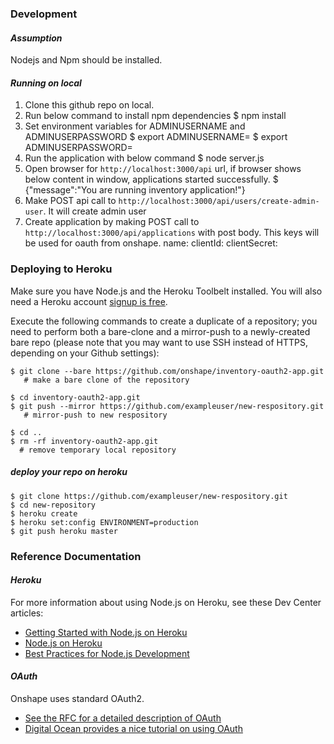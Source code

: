 ### **Development**
#### ***Assumption***
Nodejs and Npm should be installed.

#### ***Running on local***
1. Clone this github repo on local.
2. Run below command to install npm dependencies
    $ npm install
3. Set environment variables for ADMINUSERNAME and ADMINUSERPASSWORD
    $ export ADMINUSERNAME=<username>
    $ export ADMINUSERPASSWORD=<password>
4. Run the application with below command
    $ node server.js
5. Open browser for `http://localhost:3000/api` url, if browser shows below content in window, applications started successfully.
    $ {"message":"You are running inventory application!"}
6. Make POST api call to `http://localhost:3000/api/users/create-admin-user`. It will create admin user
7. Create application by making POST call to `http://localhost:3000/api/applications` with post body. This keys will be used for oauth from onshape.
  name:<application-name>
  clientId:<client-id>
  clientSecret:<client-secret>


### **Deploying to Heroku**
Make sure you have Node.js and the Heroku Toolbelt installed. You will also need a Heroku account [signup is free](https://www.heroku.com/).

Execute the following commands to create a duplicate of a repository; you need to perform both a bare-clone and a mirror-push to a newly-created bare repo (please note that you may want to use SSH instead of HTTPS, depending on your Github settings):

    $ git clone --bare https://github.com/onshape/inventory-oauth2-app.git
       # make a bare clone of the repository

    $ cd inventory-oauth2-app.git
    $ git push --mirror https://github.com/exampleuser/new-respository.git
       # mirror-push to new respository

    $ cd ..
    $ rm -rf inventory-oauth2-app.git
      # remove temporary local repository

##### deploy your repo on heroku

    $ git clone https://github.com/exampleuser/new-respository.git
    $ cd new-repository
    $ heroku create
    $ heroku set:config ENVIRONMENT=production
    $ git push heroku master

### **Reference Documentation**
#### ***Heroku***
For more information about using Node.js on Heroku, see these Dev Center articles:

 -  [Getting Started with Node.js on Heroku](https://devcenter.heroku.com/articles/getting-started-with-nodejs)
 -  [Node.js on Heroku](https://devcenter.heroku.com/categories/nodejs)
 -  [Best Practices for Node.js Development](https://devcenter.heroku.com/articles/node-best-practices)

#### ***OAuth***
Onshape uses standard OAuth2.
 - [See the RFC for a detailed description of OAuth](https://tools.ietf.org/html/rfc6749)
 - [Digital Ocean provides a nice tutorial on using OAuth](https://www.digitalocean.com/community/tutorials/an-introduction-to-oauth-2)